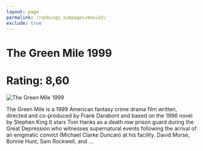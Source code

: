 ```yaml
---
layout: page
permalink: /rankings_subpages/movie2/
exclude: true
---
```

    
# The Green Mile 1999
# Rating: 8,60
![The Green Mile 1999](https://fwcdn.pl/fpo/08/62/862/7517878_1.7.webp)


The Green Mile is a 1999 American fantasy crime drama film written, directed and co-produced by Frank Darabont and based on the 1996 novel by Stephen King.It stars Tom Hanks as a death row prison guard during the Great Depression who witnesses supernatural events following the arrival of an enigmatic convict (Michael Clarke Duncan) at his facility. David Morse, Bonnie Hunt, Sam Rockwell, and ...